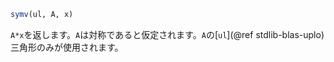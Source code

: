```julia
symv(ul, A, x)
```

`A*x`を返します。`A`は対称であると仮定されます。`A`の[`ul`](@ref stdlib-blas-uplo)三角形のみが使用されます。
